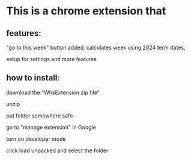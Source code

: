 <h1>This is a chrome extension that
<h2>features:</h2>
   <p>  "go to this week" button added, calculates week using 2024 term dates,</p>
   <p>  setup for settings and more features</p>

<h2>how to install:</h2>
       <p> download the "WhsExtension.zip file"</p>
       <p> unzip</p>
       <p> put folder somewhere safe</p>
       <p> go to "manage extension" in Google</p>
       <p> turn on developer mode</p>
       <p> click load unpacked and select the folder </p>

